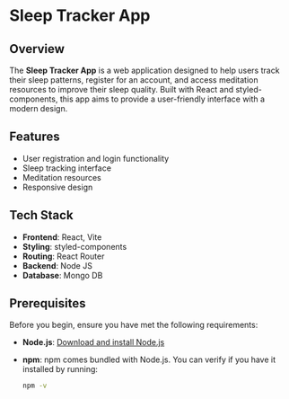 # Sleep Tracker App

## Overview

The **Sleep Tracker App** is a web application designed to help users track their sleep patterns, register for an account, and access meditation resources to improve their sleep quality. Built with React and styled-components, this app aims to provide a user-friendly interface with a modern design.

## Features

- User registration and login functionality
- Sleep tracking interface
- Meditation resources
- Responsive design

## Tech Stack

- **Frontend**: React, Vite
- **Styling**: styled-components
- **Routing**: React Router
- **Backend**: Node JS
- **Database**: Mongo DB

## Prerequisites

Before you begin, ensure you have met the following requirements:

- **Node.js**: [Download and install Node.js](https://nodejs.org/)
- **npm**: npm comes bundled with Node.js. You can verify if you have it installed by running:

  ```bash
  npm -v

